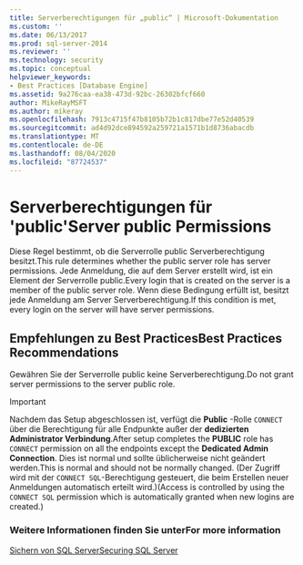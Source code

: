 ```yaml
---
title: Serverberechtigungen für „public“ | Microsoft-Dokumentation
ms.custom: ''
ms.date: 06/13/2017
ms.prod: sql-server-2014
ms.reviewer: ''
ms.technology: security
ms.topic: conceptual
helpviewer_keywords:
- Best Practices [Database Engine]
ms.assetid: 9a276caa-ea38-473d-92bc-26302bfcf660
author: MikeRayMSFT
ms.author: mikeray
ms.openlocfilehash: 7913c4715f47b8105b72b1c817dbe77e52d40539
ms.sourcegitcommit: ad4d92dce894592a259721a1571b1d8736abacdb
ms.translationtype: MT
ms.contentlocale: de-DE
ms.lasthandoff: 08/04/2020
ms.locfileid: "87724537"
---
```

# <a name="server-public-permissions"></a><span data-ttu-id="f6556-102">Serverberechtigungen für 'public'</span><span class="sxs-lookup"><span data-stu-id="f6556-102">Server public Permissions</span></span>
  <span data-ttu-id="f6556-103">Diese Regel bestimmt, ob die Serverrolle public Serverberechtigung besitzt.</span><span class="sxs-lookup"><span data-stu-id="f6556-103">This rule determines whether the public server role has server permissions.</span></span> <span data-ttu-id="f6556-104">Jede Anmeldung, die auf dem Server erstellt wird, ist ein Element der Serverrolle public.</span><span class="sxs-lookup"><span data-stu-id="f6556-104">Every login that is created on the server is a member of the public server role.</span></span> <span data-ttu-id="f6556-105">Wenn diese Bedingung erfüllt ist, besitzt jede Anmeldung am Server Serverberechtigung.</span><span class="sxs-lookup"><span data-stu-id="f6556-105">If this condition is met, every login on the server will have server permissions.</span></span>  
  
## <a name="best-practices-recommendations"></a><span data-ttu-id="f6556-106">Empfehlungen zu Best Practices</span><span class="sxs-lookup"><span data-stu-id="f6556-106">Best Practices Recommendations</span></span>  
 <span data-ttu-id="f6556-107">Gewähren Sie der Serverrolle public keine Serverberechtigung.</span><span class="sxs-lookup"><span data-stu-id="f6556-107">Do not grant server permissions to the server public role.</span></span>  
  
> [!IMPORTANT]  
>  <span data-ttu-id="f6556-108">Nachdem das Setup abgeschlossen ist, verfügt die **Public** -Rolle `CONNECT` über die Berechtigung für alle Endpunkte außer der **dedizierten Administrator Verbindung**.</span><span class="sxs-lookup"><span data-stu-id="f6556-108">After setup completes the **PUBLIC** role has `CONNECT` permission on all the endpoints except the **Dedicated Admin Connection**.</span></span> <span data-ttu-id="f6556-109">Dies ist normal und sollte üblicherweise nicht geändert werden.</span><span class="sxs-lookup"><span data-stu-id="f6556-109">This is normal and should not be normally changed.</span></span> <span data-ttu-id="f6556-110">(Der Zugriff wird mit der `CONNECT SQL`-Berechtigung gesteuert, die beim Erstellen neuer Anmeldungen automatisch erteilt wird.)</span><span class="sxs-lookup"><span data-stu-id="f6556-110">(Access is controlled by using the `CONNECT SQL` permission which is automatically granted when new logins are created.)</span></span>  
  
### <a name="for-more-information"></a><span data-ttu-id="f6556-111">Weitere Informationen finden Sie unter</span><span class="sxs-lookup"><span data-stu-id="f6556-111">For more information</span></span>  
 [<span data-ttu-id="f6556-112">Sichern von SQL Server</span><span class="sxs-lookup"><span data-stu-id="f6556-112">Securing SQL Server</span></span>](../security/securing-sql-server.md)  
  
  
